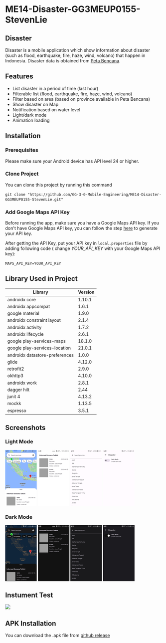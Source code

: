 # ME14-Disaster-GG3MEUP0155-StevenLie

## Disaster

Disaster is a mobile application which show information about disaster (such as flood, earthquake,
fire, haze, wind, volcano) that happen in Indonesia. Disaster data is obtained
from [Peta Bencana](https://docs.petabencana.id/).

## Features

+ List disaster in a period of time (last hour)
+ Filterable list (flood, earthquake, fire, haze, wind, volcano)
+ Filter based on area (based on province available in Peta Bencana)
+ Show disaster on Map
+ Notification based on water level
+ Light/dark mode
+ Animation loading

## Installation

### Prerequisites

Please make sure your Android device has API level 24 or higher.

### Clone Project

You can clone this project by running this command

```
git clone "https://github.com/GG-3-0-Mobile-Engineering/ME14-Disaster-GG3MEUP0155-StevenLie.git"
```

### Add Google Maps API Key

Before running the app, make sure you have a Google Maps API key. If you don't have Google Maps API
key, you can follow the
step [here](https://developers.google.com/maps/documentation/android-sdk/get-api-key) to generate
your API key.

After getting the API Key, put your API key in `local.properties` file by adding following code (
change *YOUR_API_KEY* with your Google Maps API key):

```
MAPS_API_KEY=YOUR_API_KEY
```

## Library Used in Project

| Library | Version |
|---|---|
| androidx core | 1.10.1 |
| androidx appcompat | 1.6.1 |
| google material | 1.9.0 |
| androidx constraint layout | 2.1.4 |
| androidx activity | 1.7.2 |
| androidx lifecycle | 2.6.1 |
| google play-services-maps | 18.1.0 |
| google play-services-location | 21.0.1 |
| androidx datastore-preferences | 1.0.0 |
| glide | 4.12.0 |
| retrofit2 | 2.9.0 |
| okhttp3 | 4.10.0 |
| androidx work | 2.8.1 |
| dagger hilt | 2.44 |
| junit 4 | 4.13.2 |
| mockk | 1.13.5 |
| espresso | 3.5.1 |

## Screenshots

### Light Mode
<img src="image/main.jpg" width=20%> <img src="image/list.jpg" width=20%> <img src="image/searchview.jpg" width=20%> <img src="image/setting.jpg" width=20%> 

### Dark Mode
<img src="image/main-dark.jpg" width=20%> <img src="image/list-dark.jpg" width=20%> <img src="image/searchview-dark.jpg" width=20%> <img src="image/setting-dark.jpg" width=20%> 

## Instument Test
<img src="image/instrument-test.gif" width="30%">

## APK Installation

You can download the .apk file
from [github release](https://github.com/GG-3-0-Mobile-Engineering/ME14-Disaster-GG3MEUP0155-StevenLie/releases/tag/v1.1.0)
